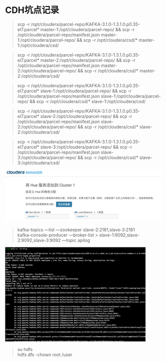 # CDH坑点记录

> scp -r /opt/cloudera/parcel-repo/KAFKA-3.1.0-1.3.1.0.p0.35-el7.parcel* master-1:/opt/cloudera/parcel-repo/ && scp -r /opt/cloudera/parcel-repo/manifest.json master-1:/opt/cloudera/parcel-repo/ && scp -r /opt/cloudera/csd/* master-1:/opt/cloudera/csd/  

> scp -r /opt/cloudera/parcel-repo/KAFKA-3.1.0-1.3.1.0.p0.35-el7.parcel* master-2:/opt/cloudera/parcel-repo/ && scp -r /opt/cloudera/parcel-repo/manifest.json master-2:/opt/cloudera/parcel-repo/ && scp -r /opt/cloudera/csd/* master-2:/opt/cloudera/csd/  

> scp -r /opt/cloudera/parcel-repo/KAFKA-3.1.0-1.3.1.0.p0.35-el7.parcel* slave-1:/opt/cloudera/parcel-repo/ && scp -r /opt/cloudera/parcel-repo/manifest.json slave-1:/opt/cloudera/parcel-repo/ && scp -r /opt/cloudera/csd/* slave-1:/opt/cloudera/csd/  

> scp -r /opt/cloudera/parcel-repo/KAFKA-3.1.0-1.3.1.0.p0.35-el7.parcel* slave-2:/opt/cloudera/parcel-repo/ && scp -r /opt/cloudera/parcel-repo/manifest.json slave-2:/opt/cloudera/parcel-repo/ && scp -r /opt/cloudera/csd/* slave-2:/opt/cloudera/csd/  

> scp -r /opt/cloudera/parcel-repo/KAFKA-3.1.0-1.3.1.0.p0.35-el7.parcel* slave-3:/opt/cloudera/parcel-repo/ && scp -r /opt/cloudera/parcel-repo/manifest.json slave-3:/opt/cloudera/parcel-repo/ && scp -r /opt/cloudera/csd/* slave-3:/opt/cloudera/csd/  



![](CDH%E5%9D%91%E7%82%B9%E8%AE%B0%E5%BD%95/Pasted%20Graphic.png)

> kafka-topics —list —zookeeper slave-2:2181,slave-3:2181  
> kafka-console-producer —broker-list > slave-1:9092,slave-2:9092,slave-3:9092 —topic apilog  


![](CDH%E5%9D%91%E7%82%B9%E8%AE%B0%E5%BD%95/page28image31438176.png)
 
> su hdfs  
> hdfs dfs -chown root /user  